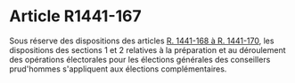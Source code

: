# Article R1441-167

  
Sous réserve des dispositions des articles [R. 1441-168 à R. 1441-170][1], les dispositions des sections 1 et 2 relatives à la préparation et au déroulement des opérations électorales pour les élections générales des conseillers prud'hommes s'appliquent aux élections complémentaires.

 [1]: /affichCodeArticle.do?cidTexte=LEGITEXT000006072050&idArticle=LEGIARTI000018484730&dateTexte=&categorieLien=cid